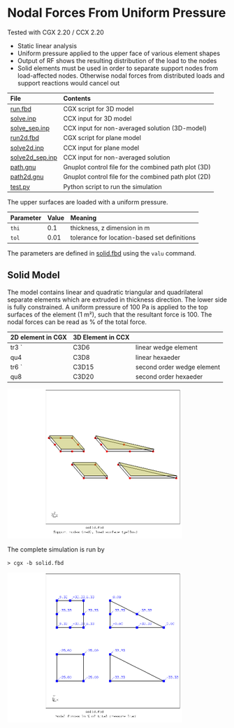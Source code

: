 # Nodal Forces From Uniform Pressure
Tested with CGX 2.20 / CCX 2.20

+ Static linear analysis
+ Uniform pressure applied to the upper face of various element shapes
+ Output of RF shows the resulting distribution of the load to the nodes
+ Solid elements must be used in order to separate support nodes from load-affected nodes. Otherwise nodal forces from distributed loads and support reactions would cancel out 


File                       | Contents    
 :-------------            | :-------------
 [run.fbd](run.fbd)        | CGX script for 3D model
 [solve.inp](solve.inp)    | CCX input for 3D model
 [solve_sep.inp](solve_sep.inp)    | CCX input for non-averaged solution (3D-model)
 [run2d.fbd](run2d.fbd)    | CGX script for plane model
 [solve2d.inp](solve2d.inp)    | CCX input for plane model
 [solve2d_sep.inp](solve2d_sep.inp)    | CCX input for non-averaged solution
 [path.gnu](path.gnu)      | Gnuplot control file for the combined path plot (3D)
 [path2d.gnu](path2d.gnu)      | Gnuplot control file for the combined path plot (2D)
 [test.py](test.py)        | Python script to run the simulation


The upper surfaces are loaded with a uniform pressure. 

| Parameter      | Value   | Meaning                                      |
| :------------- |  :----  | :-------------                               |
| `thi`          | 0.1     | thickness, z dimension in m                  |
| `tol`          | 0.01    | tolerance for location-based set definitions |


The parameters are defined in [solid.fbd](solid.fbd) using the `valu` command.

## Solid Model

The model contains linear and quadratic triangular and 
quadrilateral separate elements which are extruded in thickness direction. The lower side is fully constrained.
A uniform pressure of 100 Pa is applied to the top surfaces of the element (1 m²), such that the resultant force is 100. The nodal forces can be read as % of the total force.

| 2D element in CGX      | 3D Element in CCX   | | 
| :-------------         |  :----              |  :----              | 
| tr3         `          | C3D6                | linear wedge element          |
| qu4                    | C3D8                | linear hexaeder               |
| tr6         `          | C3D15               | second order wedge element          |
| qu8                    | C3D20               | second order hexaeder               |

<img width="400" src="mesh.png"  title="Mesh with surface x0 (red) and xL (blue)">

The complete simulation is run by

```
> cgx -b solid.fbd
```

<img width="400" src="forces.png" title="nodal forces from uniform pressure (%)">